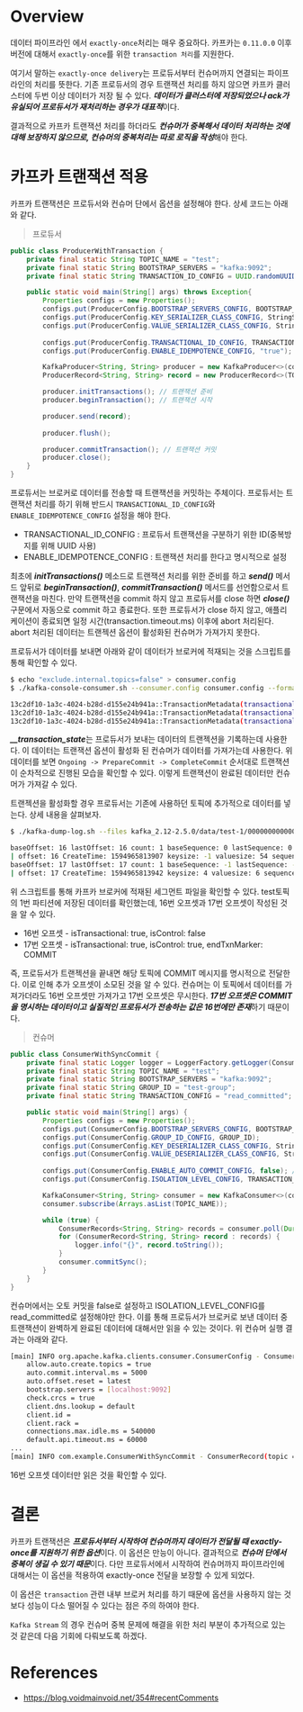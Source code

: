 # Overview
데이터 파이프라인 에서 `exactly-once`처리는 매우 중요하다. 카프카는 `0.11.0.0` 이후 버전에 대해서 `exactly-once`를 위한 
`transaction 처리`를 지원한다.

여기서 말하는 `exactly-once delivery`는 프로듀서부터 컨슈머까지 연결되는 파이프라인의 처리를 뜻한다. 기존 프로듀서의 경우
트랜잭션 처리를 하지 않으면 카프카 클러스터에 두번 이상 데이터가 저장 될 수 있다. ***데이터가 클러스터에 저장되었으나 ack가
유실되어 프로듀서가 재처리하는 경우가 대표적***이다.

결과적으로 카프카 트랜잭션 처리를 하더라도 ***컨슈머가 중복해서 데이터 처리하는 것에 대해 보장하지 않으므로, 컨슈머의 중복처리는
따로 로직을 작성***해야 한다.

# 카프카 트랜잭션 적용
카프카 트랜잭션은 프로듀서와 컨슈머 단에서 옵션을 설정해야 한다. 상세 코드는 아래와 같다.

> 프로듀서
~~~java
public class ProducerWithTransaction {
    private final static String TOPIC_NAME = "test";
    private final static String BOOTSTRAP_SERVERS = "kafka:9092";
    private final static String TRANSACTION_ID_CONFIG = UUID.randomUUID().toString(); // 트랜잭션 처리하는 프로듀서 구분자

    public static void main(String[] args) throws Exception{
        Properties configs = new Properties();
        configs.put(ProducerConfig.BOOTSTRAP_SERVERS_CONFIG, BOOTSTRAP_SERVERS);
        configs.put(ProducerConfig.KEY_SERIALIZER_CLASS_CONFIG, StringSerializer.class.getName());
        configs.put(ProducerConfig.VALUE_SERIALIZER_CLASS_CONFIG, StringSerializer.class.getName());
        
        configs.put(ProducerConfig.TRANSACTIONAL_ID_CONFIG, TRANSACTION_ID_CONFIG); // 트랜잭션 구분자 설정
        configs.put(ProducerConfig.ENABLE_IDEMPOTENCE_CONFIG, "true"); // 트랜잭션 처리 설정

        KafkaProducer<String, String> producer = new KafkaProducer<>(configs);
        ProducerRecord<String, String> record = new ProducerRecord<>(TOPIC_NAME, "data");

        producer.initTransactions(); // 트랜잭션 준비
        producer.beginTransaction(); // 트랜잭션 시작

        producer.send(record);
        
        producer.flush();

        producer.commitTransaction(); // 트랜잭션 커밋
        producer.close();
    }
}
~~~
프로듀서는 브로커로 데이터를 전송할 때 트랜잭션을 커밋하는 주체이다. 프로듀서는 트랜잭션 처리를 하기 위해 반드시
`TRANSACTIONAL_ID_CONFIG`와 `ENABLE_IDEMPOTENCE_CONFIG` 설정을 해야 한다.
- TRANSACTIONAL_ID_CONFIG : 프로듀서 트랜잭션을 구분하기 위한 ID(중복방지를 위해 UUID 사용)
- ENABLE_IDEMPOTENCE_CONFIG : 트랜잭션 처리를 한다고 명시적으로 설정

최초에 ***initTransactions()*** 메소드로 트랜잭션 처리를 위한 준비를 하고 ***send()*** 메서드 앞뒤로 ***beginTransaction()***,
***commitTransaction()*** 메서드를 선언함으로서 트랜잭션을 마친다. 만약 트랜잭션을 commit 하지 않고 프로듀서를 close 하면
***close()*** 구문에서 자동으로 commit 하고 종료한다. 또한 프로듀서가 close 하지 않고, 애플리케이션이 종료되면 
일정 시간(transaction.timeout.ms) 이후에 abort 처리된다. abort 처리된 데이터는 트랜젝션 옵션이 활성화된 컨슈머가 가져가지 못한다.

프로듀서가 데이터를 보내면 아래와 같이 데이터가 브로커에 적재되는 것을 스크립트를 통해 확인할 수 있다.
~~~bash
$ echo "exclude.internal.topics=false" > consumer.config
$ ./kafka-console-consumer.sh --consumer.config consumer.config --formatter "kafka.coordinator.transaction.TransactionLog\$TransactionLogMessageFormatter" --bootstrap-server localhost:9092 --topic __transaction_state --from-beginning

13c2df10-1a3c-4024-b28d-d155e24b941a::TransactionMetadata(transactionalId=13c2df10-1a3c-4024-b28d-d155e24b941a, producerId=1000, producerEpoch=28, txnTimeoutMs=60000, state=Ongoing, pendingState=None, topicPartitions=Set(test-1), txnStartTimestamp=1594967312702, txnLastUpdateTimestamp=1594967312702)
13c2df10-1a3c-4024-b28d-d155e24b941a::TransactionMetadata(transactionalId=13c2df10-1a3c-4024-b28d-d155e24b941a, producerId=1000, producerEpoch=28, txnTimeoutMs=60000, state=PrepareCommit, pendingState=None, topicPartitions=Set(test-1), txnStartTimestamp=1594967312702, txnLastUpdateTimestamp=1594967312712)
13c2df10-1a3c-4024-b28d-d155e24b941a::TransactionMetadata(transactionalId=13c2df10-1a3c-4024-b28d-d155e24b941a, producerId=1000, producerEpoch=28, txnTimeoutMs=60000, state=CompleteCommit, pendingState=None, topicPartitions=Set(), txnStartTimestamp=1594967312702, txnLastUpdateTimestamp=1594967312713)
~~~
***__transaction_state***는 프로듀서가 보내는 데이터의 트랜젝션을 기록하는데 사용한다. 이 데이터는 트랜잭션 옵션이 활성화 된 컨슈머가 데이터를 가져가는데 사용한다.
위 데이터를 보면 `Ongoing -> PrepareCommit -> CompleteCommit` 순서대로 트랜잭션이 순차적으로 진행된 모습을 확인할 수 있다. 이렇게 트랜잭션이 완료된 데이터만 컨슈머가 가져갈 수 있다.

트랜젝션을 활성화할 경우 프로듀서는 기존에 사용하던 토픽에 추가적으로 데이터를 넣는다. 상세 내용을 살펴보자.
~~~bash
$ ./kafka-dump-log.sh --files kafka_2.12-2.5.0/data/test-1/00000000000000000000.log --deep-iteration

baseOffset: 16 lastOffset: 16 count: 1 baseSequence: 0 lastSequence: 0 producerId: 1000 producerEpoch: 21 partitionLeaderEpoch: 0 isTransactional: true isControl: false position: 1680 CreateTime: 1594965813907 size: 122 magic: 2 compresscodec: NONE crc: 3909138376 isvalid: true
| offset: 16 CreateTime: 1594965813907 keysize: -1 valuesize: 54 sequence: 0 headerKeys: []
baseOffset: 17 lastOffset: 17 count: 1 baseSequence: -1 lastSequence: -1 producerId: 1000 producerEpoch: 21 partitionLeaderEpoch: 0 isTransactional: true isControl: true position: 1802 CreateTime: 1594965813942 size: 78 magic: 2 compresscodec: NONE crc: 3102183917 isvalid: true
| offset: 17 CreateTime: 1594965813942 keysize: 4 valuesize: 6 sequence: -1 headerKeys: [] endTxnMarker: COMMIT coordinatorEpoch: 0
~~~
위 스크립트를 통해 카프카 브로커에 적재된 세그먼트 파일을 확인할 수 있다. test토픽의 1번 파티션에 저장된 데이터를 확인했는데, 16번 오프셋과 17번 오프셋이 작성된 것을 알 수 있다.
* 16번 오프셋 - isTransactional: true, isControl: false
* 17번 오프셋 - isTransactional: true, isControl: true,  endTxnMarker: COMMIT

즉, 프로듀서가 트랜젝션을 끝내면 해당 토픽에 COMMIT 메시지를 명시적으로 전달한다. 이로 인해 추가 오프셋이 소모된 것을 알 수 있다.
컨슈머는 이 토픽에서 데이터를 가져가더라도 16번 오프셋만 가져가고 17번 오프셋은 무시한다. ***17번 오프셋은 COMMIT 을 명시하는 
데이터이고 실질적인 프로듀서가 전송하는 값은 16번에만 존재***하기 때문이다.

> 컨슈머
~~~java
public class ConsumerWithSyncCommit {
    private final static Logger logger = LoggerFactory.getLogger(ConsumerWithSyncCommit.class);
    private final static String TOPIC_NAME = "test";
    private final static String BOOTSTRAP_SERVERS = "kafka:9092";
    private final static String GROUP_ID = "test-group";
    private final static String TRANSACTION_CONFIG = "read_committed"; // 트랜잭션 설정 커밋된 데이터만 읽는다.

    public static void main(String[] args) {
        Properties configs = new Properties();
        configs.put(ConsumerConfig.BOOTSTRAP_SERVERS_CONFIG, BOOTSTRAP_SERVERS);
        configs.put(ConsumerConfig.GROUP_ID_CONFIG, GROUP_ID);
        configs.put(ConsumerConfig.KEY_DESERIALIZER_CLASS_CONFIG, StringDeserializer.class.getName());
        configs.put(ConsumerConfig.VALUE_DESERIALIZER_CLASS_CONFIG, StringDeserializer.class.getName());
        
        configs.put(ConsumerConfig.ENABLE_AUTO_COMMIT_CONFIG, false); // 명시적 오프셋 커밋
        configs.put(ConsumerConfig.ISOLATION_LEVEL_CONFIG, TRANSACTION_CONFIG); // 트랜잭션 설정

        KafkaConsumer<String, String> consumer = new KafkaConsumer<>(configs);
        consumer.subscribe(Arrays.asList(TOPIC_NAME));

        while (true) {
            ConsumerRecords<String, String> records = consumer.poll(Duration.ofSeconds(1));
            for (ConsumerRecord<String, String> record : records) {
                logger.info("{}", record.toString());
            }
            consumer.commitSync();
        }
    }
}
~~~
컨슈머에서는 오토 커밋을 false로 설정하고 ISOLATION_LEVEL_CONFIG를 read_committed로 설정해야만 한다. 이를 통해 프로듀서가 
브로커로 보낸 데이터 중 트랜잭션이 완벽하게 완료된 데이터에 대해서만 읽을 수 있는 것이다. 위 컨슈머 실행 결과는 아래와 같다.
~~~bash
[main] INFO org.apache.kafka.clients.consumer.ConsumerConfig - ConsumerConfig values: 
	allow.auto.create.topics = true
	auto.commit.interval.ms = 5000
	auto.offset.reset = latest
	bootstrap.servers = [localhost:9092]
	check.crcs = true
	client.dns.lookup = default
	client.id = 
	client.rack = 
	connections.max.idle.ms = 540000
	default.api.timeout.ms = 60000
...
[main] INFO com.example.ConsumerWithSyncCommit - ConsumerRecord(topic = test, partition = 1, leaderEpoch = 0, offset = 16, CreateTime = 1594970489649, serialized key size = -1, serialized value size = 54, headers = RecordHeaders(headers = [], isReadOnly = false), key = null, value =data)
~~~
16번 오프셋 데이터만 읽은 것을 확인할 수 있다.

# 결론
카프카 트랜잭션은 ***프로듀서부터 시작하여 컨슈머까지 데이터가 전달될 때 exactly-once를 지원하기 위한 옵션***이다. 
이 옵션은 만능이 아니다. 결과적으로 ***컨슈머 단에서 중복이 생길 수 있기 때문***이다. 다만 프로듀서에서 시작하여 컨슈머까지 
파이프라인에 대해서는 이 옵션을 적용하여 exactly-once 전달을 보장할 수 있게 되었다. 

이 옵션은 `transaction` 관련 내부 브로커 처리를 하기 때문에 옵션을 사용하지 않는 것보다 성능이 다소 떨어질 수 있다는 점은 
주의 하여야 한다.

`Kafka Stream` 의 경우 컨슈머 중복 문제에 해결을 위한 처리 부분이 추가적으로 있는 것 같은데 다음 기회에 다뤄보도록 하겠다.

# References
* https://blog.voidmainvoid.net/354#recentComments  
